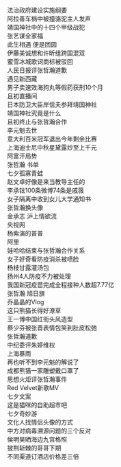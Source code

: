 法治政府建设实施纲要  
阿拉善车祸中被撞骆驼主人发声  
靖国神社中的十四个甲级战犯  
张艺谋全家福  
此生相遇 便是团圆  
伊藤美诚想和许昕组跨国混双  
蜜雪冰城歌词商标被驳回  
人民日报评张哲瀚道歉  
遇见新西藏  
男子卖速效海狗丸等假药获刑10个月  
且初直播间  
日本防卫大臣岸信夫参拜靖国神社  
靖国神社究竟是什么  
且初终止与张哲瀚合作  
李元魁去世  
意大利百米冠军退出今年剩余比赛  
上海迪士尼中秋星黛露炒至上千元  
阿富汗局势  
张哲瀚 书单  
七夕孤寡青蛙  
赵文卓好像是来当教导主任的  
李承铉100条微博74条是戚薇  
女子隔离中收到女儿大学通知书  
张哲瀚换头像  
金承志 沪上情欲流  
央视网  
杨紫演的普普  
阿里  
娃哈哈结束与张哲瀚合作关系  
女子好奇看防疫消杀被喷脸  
杨枝甘露灌汤包  
扬州4人防疫不力被处理  
我国新冠疫苗完成全程接种人数超7.77亿  
张哲瀚 旭日旗  
乔晶晶的Vlog  
这只熊猫长得好潦草  
王一博中国红街头风造型  
蔡少芬被张晋表情包笑到肚皮松弛  
张哲瀚道歉  
中纪委评朱婷维权  
上海暴雨  
再也听不到李元魁的解说了  
成都熊猫一家雕塑戴口罩了  
思想火炬评张哲瀚事件  
Red Velvet新歌MV  
七夕文案  
这是猫咪的自助超市吧  
七夕奇妙游  
文化人找情侣头像的方式  
中方对病毒溯源问题的三个反对  
侯明昊晒海边九宫格照  
披荆斩棘的哥哥下期  
不同渠道订酒店价格差三倍  
